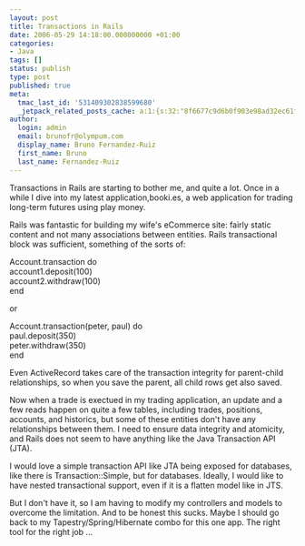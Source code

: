 ```yaml
---
layout: post
title: Transactions in Rails
date: 2006-05-29 14:18:00.000000000 +01:00
categories:
- Java
tags: []
status: publish
type: post
published: true
meta:
  tmac_last_id: '531409302838599680'
  _jetpack_related_posts_cache: a:1:{s:32:"8f6677c9d6b0f903e98ad32ec61f8deb";a:2:{s:7:"expires";i:1415377034;s:7:"payload";a:3:{i:0;a:1:{s:2:"id";i:18;}i:1;a:1:{s:2:"id";i:15;}i:2;a:1:{s:2:"id";i:16;}}}}
author:
  login: admin
  email: brunofr@olympum.com
  display_name: Bruno Fernandez-Ruiz
  first_name: Bruno
  last_name: Fernandez-Ruiz
---
```


Transactions in Rails are starting to bother me, and quite a lot. Once in a while I dive into my latest application,booki.es, a web application for trading long-term futures using play money.

<p>Rails was fantastic for building my wife's eCommerce site: fairly static content and not many associations between entities. Rails transactional block was sufficient, something of the sorts of:</p>
<p>Account.transaction do<br />
account1.deposit(100)<br />
account2.withdraw(100)<br />
end</p>
<p>or</p>
<p>Account.transaction(peter, paul) do<br />
paul.deposit(350)<br />
peter.withdraw(350)<br />
end</p>
<p>Even ActiveRecord takes care of the transaction integrity for parent-child relationships, so when you save the parent, all child rows get also saved.</p>
<p>Now when a trade is exectued in my trading application, an update and a few reads happen on quite a few tables, including trades, positions, accounts, and historics, but some of these entities don't have any relationships between them. I need to ensure data integrity and atomicity, and Rails does not seem to have anything like the Java Transaction API (JTA).</p>
<p>I would love a simple transaction API like JTA being exposed for databases, like there is Transaction::Simple, but for databases.  Ideally, I would like to have nested transactional support, even if it is a flatten model like in JTS.</p>
<p>But I don't have it, so I am having to modify my controllers and models to overcome the limitation. And to be honest this sucks. Maybe I should go back to my Tapestry/Spring/Hibernate combo for this one app. The right tool for the right job ...</p>
